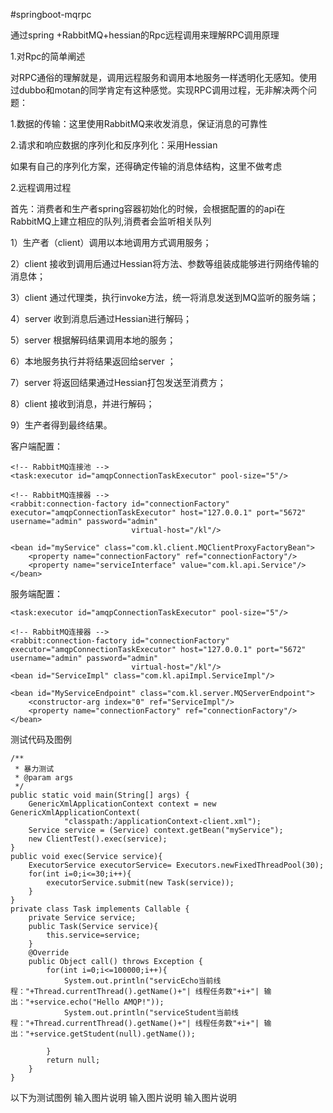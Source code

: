 #springboot-mqrpc

通过spring +RabbitMQ+hessian的Rpc远程调用来理解RPC调用原理

1.对Rpc的简单阐述

对RPC通俗的理解就是，调用远程服务和调用本地服务一样透明化无感知。使用过dubbo和motan的同学肯定有这种感觉。实现RPC调用过程，无非解决两个问题：

1.数据的传输：这里使用RabbitMQ来收发消息，保证消息的可靠性

2.请求和响应数据的序列化和反序列化：采用Hessian

如果有自己的序列化方案，还得确定传输的消息体结构，这里不做考虑

2.远程调用过程

首先：消费者和生产者spring容器初始化的时候，会根据配置的的api在RabbitMQ上建立相应的队列,消费者会监听相关队列

1）生产者（client）调用以本地调用方式调用服务；

2）client 接收到调用后通过Hessian将方法、参数等组装成能够进行网络传输的消息体；

3）client 通过代理类，执行invoke方法，统一将消息发送到MQ监听的服务端；

4）server 收到消息后通过Hessian进行解码；

5）server 根据解码结果调用本地的服务；

6）本地服务执行并将结果返回给server ；

7）server 将返回结果通过Hessian打包发送至消费方；

8）client 接收到消息，并进行解码；

9）生产者得到最终结果。

客户端配置：


    <!-- RabbitMQ连接池 -->
    <task:executor id="amqpConnectionTaskExecutor" pool-size="5"/>

    <!-- RabbitMQ连接器 -->
    <rabbit:connection-factory id="connectionFactory" executor="amqpConnectionTaskExecutor" host="127.0.0.1" port="5672" username="admin" password="admin"
                               virtual-host="/kl"/>

    <bean id="myService" class="com.kl.client.MQClientProxyFactoryBean">
        <property name="connectionFactory" ref="connectionFactory"/>
        <property name="serviceInterface" value="com.kl.api.Service"/>
    </bean>
服务端配置：


   <!-- RabbitMQ连接池 -->
    <task:executor id="amqpConnectionTaskExecutor" pool-size="5"/>

    <!-- RabbitMQ连接器 -->
    <rabbit:connection-factory id="connectionFactory" executor="amqpConnectionTaskExecutor" host="127.0.0.1" port="5672" username="admin" password="admin"
                               virtual-host="/kl"/>
    <bean id="ServiceImpl" class="com.kl.apiImpl.ServiceImpl"/>

    <bean id="MyServiceEndpoint" class="com.kl.server.MQServerEndpoint">
        <constructor-arg index="0" ref="ServiceImpl"/>
        <property name="connectionFactory" ref="connectionFactory"/>
    </bean>

测试代码及图例

    /**
     * 暴力测试
     * @param args
     */
    public static void main(String[] args) {
        GenericXmlApplicationContext context = new GenericXmlApplicationContext(
                "classpath:/applicationContext-client.xml");
        Service service = (Service) context.getBean("myService");
        new ClientTest().exec(service);
    }
    public void exec(Service service){
        ExecutorService executorService= Executors.newFixedThreadPool(30);
        for(int i=0;i<=30;i++){
            executorService.submit(new Task(service));
        }
    }
    private class Task implements Callable {
        private Service service;
        public Task(Service service){
            this.service=service;
        }
        @Override
        public Object call() throws Exception {
            for(int i=0;i<=100000;i++){
                System.out.println("servicEcho当前线程："+Thread.currentThread().getName()+"| 线程任务数"+i+"| 输出："+service.echo("Hello AMQP!"));
                System.out.println("serviceStudent当前线程："+Thread.currentThread().getName()+"| 线程任务数"+i+"| 输出："+service.getStudent(null).getName());

            }
            return null;
        }
    }


以下为测试图例
输入图片说明
输入图片说明
输入图片说明


